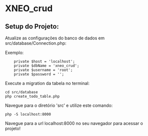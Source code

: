 # XNEO_crud

## Setup do Projeto:

Atualize as configurações do banco de dados em src/database/Connection.php:

Exemplo:
```
    private $host = 'localhost';
    private $dbName = 'xneo_crud';
    private $username = 'root';
    private $password = '';
```

Execute a migration da tabela no terminal:

```
cd src/database
php create_todo_table.php
```

Navegue para o diretório 'src' e utilize este comando:

```
php -S localhost:8000
```

Navegue para a url localhost:8000 no seu navegador para acessar o projeto!